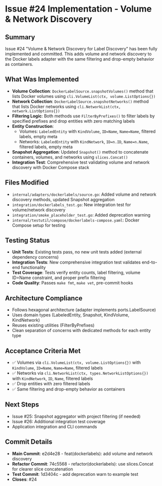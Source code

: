 # Issue #24 Implementation - Volume & Network Discovery

## Summary
Issue #24 "Volume & Network Discovery for Label Discovery" has been fully implemented and committed. This adds volume and network discovery to the Docker labels adapter with the same filtering and drop-empty behavior as containers.

## What Was Implemented
- **Volume Collection**: `DockerLabelSource.snapshotVolumes()` method that lists Docker volumes using `cli.VolumeList(ctx, volume.ListOptions{})`
- **Network Collection**: `DockerLabelSource.snapshotNetworks()` method that lists Docker networks using `cli.NetworkList(ctx, network.ListOptions{})`
- **Filtering Logic**: Both methods use `FilterByPrefixes()` to filter labels by specified prefixes and drop entities with zero matching labels
- **Entity Construction**:
  - Volumes: `LabeledEntity` with `KindVolume`, `ID=Name`, `Name=Name`, filtered labels, empty meta
  - Networks: `LabeledEntity` with `KindNetwork`, `ID=n.ID`, `Name=n.Name`, filtered labels, empty meta
- **Snapshot Aggregation**: Updated `Snapshot()` method to concatenate containers, volumes, and networks using `slices.Concat()`
- **Integration Test**: Comprehensive test validating volume and network discovery with Docker Compose stack

## Files Modified
- `internal/adapters/dockerlabels/source.go`: Added volume and network discovery methods, updated Snapshot aggregation
- `integration/dockerlabels_test.go`: New integration test for volume/network discovery
- `integration/smoke_placeholder_test.go`: Added deprecation warning
- `internal/testutil/compose/dockerlabels-compose.yaml`: Docker Compose setup for testing

## Testing Status
- **Unit Tests**: Existing tests pass, no new unit tests added (external dependency concerns)
- **Integration Tests**: New comprehensive integration test validates end-to-end functionality
- **Test Coverage**: Tests verify entity counts, label filtering, volume ID=Name constraint, and proper prefix filtering
- **Code Quality**: Passes `make fmt`, `make vet`, pre-commit hooks

## Architecture Compliance
- Follows hexagonal architecture (adapter implements ports.LabelSource)
- Uses domain types (LabeledEntity, Snapshot, KindVolume, KindNetwork)
- Reuses existing utilities (FilterByPrefixes)
- Clean separation of concerns with dedicated methods for each entity type

## Acceptance Criteria Met
- ✅ Volumes via `cli.VolumeList(ctx, volume.ListOptions{})` with `KindVolume`, `ID=Name`, `Name=Name`, filtered labels
- ✅ Networks via `cli.NetworkList(ctx, types.NetworkListOptions{})` with `KindNetwork`, `ID`, `Name`, filtered labels
- ✅ Drop entities with zero filtered labels
- ✅ Same filtering and drop-empty behavior as containers

## Next Steps
- Issue #25: Snapshot aggregator with project filtering (if needed)
- Issue #26: Additional integration test coverage
- Application integration and CLI commands

## Commit Details
- **Main Commit**: e2d4e28 - feat(dockerlabels): add volume and network discovery
- **Refactor Commit**: 74c5568 - refactor(dockerlabels): use slices.Concat for clearer slice concatenation
- **Test Commit**: 1d3404c - add deprecation warn to example test
- **Closes**: #24
